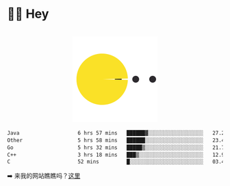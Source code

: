 
# 👋🏻 Hey
<div align="center">
	<br>
	<img src="https://raw.githubusercontent.com/Aniket965/Aniket965/master/pacman.svg?sanitize=true" width="200" height="200">
	<br>
</div>

<!--START_SECTION:waka-->

```txt
Java                   6 hrs 57 mins   ██████▓░░░░░░░░░░░░░░░░░░   27.27 %
Other                  5 hrs 58 mins   ██████░░░░░░░░░░░░░░░░░░░   23.42 %
Go                     5 hrs 32 mins   █████▒░░░░░░░░░░░░░░░░░░░   21.71 %
C++                    3 hrs 18 mins   ███▒░░░░░░░░░░░░░░░░░░░░░   12.94 %
C                      52 mins         █░░░░░░░░░░░░░░░░░░░░░░░░   03.40 %
```

<!--END_SECTION:waka-->

 ➡️  来我的网站瞧瞧吗？[这里](https://www.shaolongfei.com)
